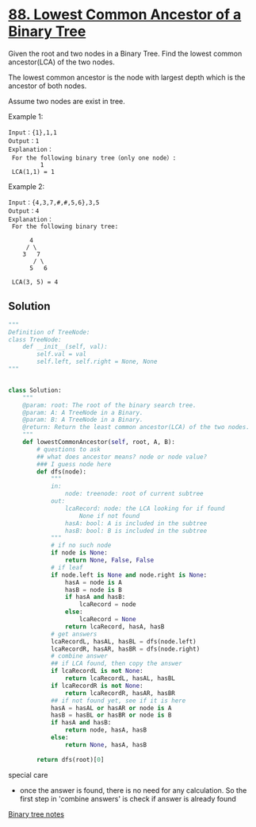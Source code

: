 # [88. Lowest Common Ancestor of a Binary Tree](https://www.lintcode.com/problem/lowest-common-ancestor-of-a-binary-tree/description)

Given the root and two nodes in a Binary Tree. Find the lowest common ancestor(LCA) of the two nodes.

The lowest common ancestor is the node with largest depth which is the ancestor of both nodes.

Assume two nodes are exist in tree.

Example 1:
```
Input：{1},1,1
Output：1
Explanation：
 For the following binary tree（only one node）:
         1
 LCA(1,1) = 1
```
Example 2:
```
Input：{4,3,7,#,#,5,6},3,5
Output：4
Explanation：
 For the following binary tree:

      4
     / \
    3   7
       / \
      5   6
			
 LCA(3, 5) = 4
```
## Solution
```python
"""
Definition of TreeNode:
class TreeNode:
    def __init__(self, val):
        self.val = val
        self.left, self.right = None, None
"""


class Solution:
    """
    @param: root: The root of the binary search tree.
    @param: A: A TreeNode in a Binary.
    @param: B: A TreeNode in a Binary.
    @return: Return the least common ancestor(LCA) of the two nodes.
    """
    def lowestCommonAncestor(self, root, A, B):
        # questions to ask
        ## what does ancestor means? node or node value?
        ### I guess node here
        def dfs(node):
            """
            in:
                node: treenode: root of current subtree
            out:
                lcaRecord: node: the LCA looking for if found
                    None if not found
                hasA: bool: A is included in the subtree
                hasB: bool: B is included in the subtree
            """
            # if no such node
            if node is None:
                return None, False, False
            # if leaf
            if node.left is None and node.right is None:
                hasA = node is A
                hasB = node is B
                if hasA and hasB:
                    lcaRecord = node
                else:
                    lcaRecord = None
                return lcaRecord, hasA, hasB
            # get answers
            lcaRecordL, hasAL, hasBL = dfs(node.left)
            lcaRecordR, hasAR, hasBR = dfs(node.right)
            # combine answer
            ## if LCA found, then copy the answer
            if lcaRecordL is not None:
                return lcaRecordL, hasAL, hasBL
            if lcaRecordR is not None:
                return lcaRecordR, hasAR, hasBR
            ## if not found yet, see if it is here
            hasA = hasAL or hasAR or node is A
            hasB = hasBL or hasBR or node is B
            if hasA and hasB:
                return node, hasA, hasB
            else:
                return None, hasA, hasB
        
        return dfs(root)[0]
```
special care
- once the answer is found, there is no need for any calculation.
So the first step in 'combine answers' is check if answer is already found

[Binary tree notes](readme.md#Binary-Tree)